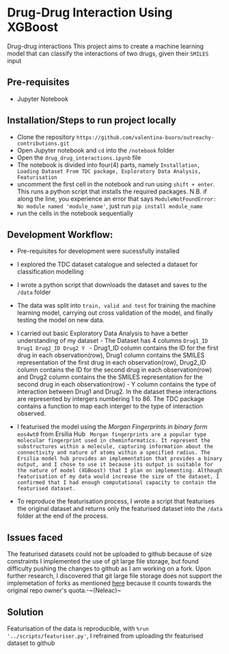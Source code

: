 # Drug-Drug Interaction Using XGBoost
Drug-drug interactions 
This project aims to create a machine learning model that can classify the interactions of two drugs, given their `SMILES` input

## Pre-requisites
- Jupyter Notebook


## Installation/Steps to run project locally
- Clone the repository `https://github.com/valentina-buoro/outreachy-contributions.git`
- Open Jupyter notebook and `cd` into the `/notebook` folder
- Open the `drug_drug_interactions.ipynb` file
- The notebook is divided into four(4) parts, namely `Installation, Loading Dataset From TDC package, Exploratory Data Analysis, Featurisation`
- uncomment the first cell in the notebook and run using `shift + enter`. This runs a python script that installs the required packages.
  N.B. if along the line, you experience an error that says `ModuleNotFoundError: No module named 'module_name'`, just run `pip install module_name`
- run the cells in the notebook sequentially


## Development Workflow:
- Pre-requisites for development were sucessfully installed
- I explored the TDC dataset catalogue and selected a dataset for classification modelling
- I wrote a python script that downloads the dataset and saves to the `/data` folder
- The data was split into `train, valid and test` for training the machine learning model, carrying out cross validation of the model, and finally testing the model on new data.
- I carried out basic Exploratory Data Analysis to have a better understanding of my dataset
      - The Dataset has 4 columns `Drug1_ID Drug1 Drug2_ID Drug2 Y `
      - Drug1_ID column contains the ID for the first drug in each observation(row), Drug1 column contains the SMILES representation of the first drug in each observation(row), Drug2_ID column  contains the ID for the second drug in each observation(row) and Drug2 column contains the the SMILES representation for the second drug in each observation(row)
      - Y column contains the type of interaction between Drug1 and Drug2. In the dataset these interactions are represented by intergers numbering 1 to 86. The TDC package contains a function to map each interger to the type of interaction observed.
     
- I featurised the model using the *Morgan Fingerprints in binary form* `eos4wt0` from Ersilia Hub
  ` Morgan fingerprints are a popular type molecular fingerprint used in cheminformatics. It represent the substructures within a molecule, capturing information about the connectivity and nature of atoms within a specified radius. The Ersilia model hub provides an implementation that provides a binary output, and I chose to use it because its output is suitable for the nature of model (XGBoost) that I plan on implementing. Although featurisation of my data would increase the size of the dataset, I confirmed that I had enough computational capacity to contain the featurised dataset.`
- To reproduce the featurisation process, I wrote a script that featurises the original dataset and returns only the featurised dataset into the `/data` folder at the end of the process.
  
  
## Issues faced
The featurised datasets could not be uploaded to github because of size constraints
I implemented the use of git large file storage, but found difficulty pushing the changes to github as I am working on a fork.
Upon further research, I discovered that git large file storage does not support the implemetation of forks as mentioned [here](https://github.com/homuler/MediaPipeUnityPlugin/issues/475) because it counts towards the original repo owner's quota.-~(Neleac)~

## Solution
Featurisation of the data is reproducible, with `%run '../scripts/featuriser.py'`, I refrained from uploading thr featurised dataset to github

  


